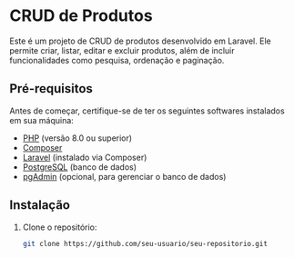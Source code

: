 # CRUD de Produtos

Este é um projeto de CRUD de produtos desenvolvido em Laravel. Ele permite criar, listar, editar e excluir produtos, além de incluir funcionalidades como pesquisa, ordenação e paginação.

## Pré-requisitos

Antes de começar, certifique-se de ter os seguintes softwares instalados em sua máquina:

- [PHP](https://www.php.net/) (versão 8.0 ou superior)
- [Composer](https://getcomposer.org/)
- [Laravel](https://laravel.com/) (instalado via Composer)
- [PostgreSQL](https://www.postgresql.org/) (banco de dados)
- [pgAdmin](https://www.pgadmin.org/) (opcional, para gerenciar o banco de dados)

## Instalação

1. Clone o repositório:
   ```bash
   git clone https://github.com/seu-usuario/seu-repositorio.git